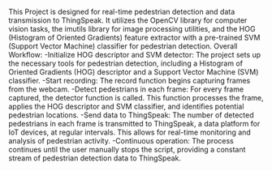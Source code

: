 This Project is designed for real-time pedestrian detection and data transmission to ThingSpeak. It utilizes the OpenCV library for computer vision tasks, the imutils library for image processing utilities, and the HOG (Histogram of Oriented Gradients) feature extractor with a pre-trained SVM (Support Vector Machine) classifier for pedestrian detection.
Overall Workflow:
-Initialize HOG descriptor and SVM detector: The project sets up the necessary tools for pedestrian detection, including a Histogram of Oriented Gradients (HOG) descriptor and a Support Vector Machine (SVM) classifier.
-Start recording: The record function begins capturing frames from the webcam.
-Detect pedestrians in each frame: For every frame captured, the detector function is called. This function processes the frame, applies the HOG descriptor and SVM classifier, and identifies potential pedestrian locations.
-Send data to ThingSpeak: The number of detected pedestrians in each frame is transmitted to ThingSpeak, a data platform for IoT devices, at regular intervals. This allows for real-time monitoring and analysis of pedestrian activity.
-Continuous operation: The process continues until the user manually stops the script, providing a constant stream of pedestrian detection data to ThingSpeak.
